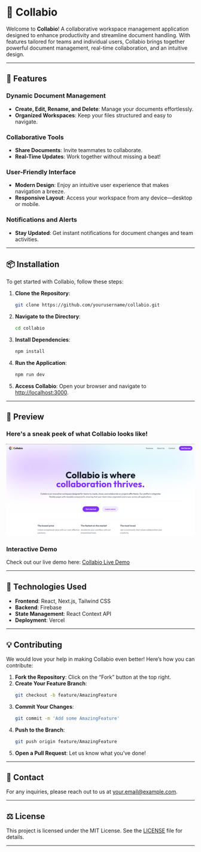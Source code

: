 # 🚀 Collabio

Welcome to **Collabio**! A collaborative workspace management application designed to enhance productivity and streamline document handling. With features tailored for teams and individual users, Collabio brings together powerful document management, real-time collaboration, and an intuitive design.

---

## 🌟 Features

### Dynamic Document Management
- **Create, Edit, Rename, and Delete**: Manage your documents effortlessly.
- **Organized Workspaces**: Keep your files structured and easy to navigate.

### Collaborative Tools
- **Share Documents**: Invite teammates to collaborate.
- **Real-Time Updates**: Work together without missing a beat!

### User-Friendly Interface
- **Modern Design**: Enjoy an intuitive user experience that makes navigation a breeze.
- **Responsive Layout**: Access your workspace from any device—desktop or mobile.

### Notifications and Alerts
- **Stay Updated**: Get instant notifications for document changes and team activities.

---

## 📦 Installation

To get started with Collabio, follow these steps:

1. **Clone the Repository**:
   ```bash
   git clone https://github.com/yourusername/collabio.git
   ```

2. **Navigate to the Directory**:
   ```bash
   cd collabio
   ```

3. **Install Dependencies**:
   ```bash
   npm install
   ```

4. **Run the Application**:
   ```bash
   npm run dev
   ```

5. **Access Collabio**: Open your browser and navigate to [http://localhost:3000](http://localhost:3000).

---

## 🎨 Preview

### Here's a sneak peek of what Collabio looks like!
![image](https://github.com/SachinMhetre678/Collabio/blob/master/public/image.png?raw=true)

### Interactive Demo
Check out our live demo here: [Collabio Live Demo](colabio.vercel.app)

---

## 🚀 Technologies Used

- **Frontend**: React, Next.js, Tailwind CSS
- **Backend**: Firebase
- **State Management**: React Context API
- **Deployment**: Vercel

---

## 💡 Contributing

We would love your help in making Collabio even better! Here’s how you can contribute:

1. **Fork the Repository**: Click on the “Fork” button at the top right.
2. **Create Your Feature Branch**:
   ```bash
   git checkout -b feature/AmazingFeature
   ```
3. **Commit Your Changes**:
   ```bash
   git commit -m 'Add some AmazingFeature'
   ```
4. **Push to the Branch**:
   ```bash
   git push origin feature/AmazingFeature
   ```
5. **Open a Pull Request**: Let us know what you’ve done!

---

## 📧 Contact

For any inquiries, please reach out to us at [your.email@example.com](mailto:your.email@example.com).

---

## ⚖️ License

This project is licensed under the MIT License. See the [LICENSE](LICENSE) file for details.

---

